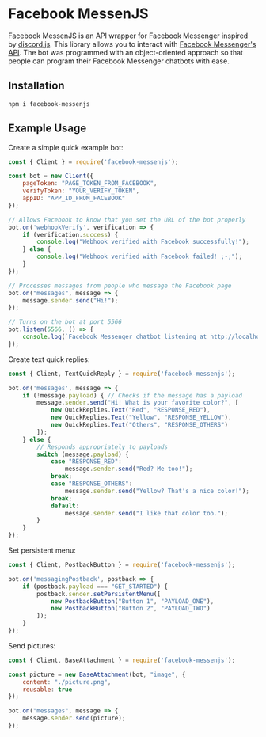 # Facebook MessenJS
Facebook MessenJS is an API wrapper for Facebook Messenger inspired by [discord.js](https://discord.js.org/). This library  allows you to interact with [Facebook Messenger's API](https://developers.facebook.com/docs/messenger-platform/). The bot was programmed with an object-oriented approach so that people can program their Facebook Messenger chatbots with ease.

## Installation
```
npm i facebook-messenjs
```

## Example Usage
Create a simple quick example bot:
``` js
const { Client } = require('facebook-messenjs');

const bot = new Client({
    pageToken: "PAGE_TOKEN_FROM_FACEBOOK",
    verifyToken: "YOUR_VERIFY_TOKEN",
    appID: "APP_ID_FROM_FACEBOOK"
});

// Allows Facebook to know that you set the URL of the bot properly
bot.on('webhookVerify', verification => {
    if (verification.success) {
        console.log("Webhook verified with Facebook successfully!");
    } else {
        console.log("Webhook verified with Facebook failed! ;-;");
    }
});

// Processes messages from people who message the Facebook page
bot.on("messages", message => {
    message.sender.send("Hi!");
});

// Turns on the bot at port 5566
bot.listen(5566, () => {
    console.log(`Facebook Messenger chatbot listening at http://localhost:${bot.port}`);
});
```

Create text quick replies:
```js
const { Client, TextQuickReply } = require('facebook-messenjs');
```
``` js
bot.on('messages', message => {
    if (!message.payload) { // Checks if the message has a payload
        message.sender.send("Hi! What is your favorite color?", [
            new QuickReplies.Text("Red", "RESPONSE_RED"),
            new QuickReplies.Text("Yellow", "RESPONSE_YELLOW"),
            new QuickReplies.Text("Others", "RESPONSE_OTHERS")
        ]);
    } else {
        // Responds appropriately to payloads
        switch (message.payload) {
            case "RESPONSE_RED":
                message.sender.send("Red? Me too!");
            break;
            case "RESPONSE_OTHERS":
                message.sender.send("Yellow? That's a nice color!");
            break;
            default:
                message.sender.send("I like that color too.");
        }
    }
});
```

Set persistent menu:
``` js
const { Client, PostbackButton } = require('facebook-messenjs');
```
``` js
bot.on('messagingPostback', postback => {
    if (postback.payload === "GET_STARTED") {
        postback.sender.setPersistentMenu([
            new PostbackButton("Button 1", "PAYLOAD_ONE"),
            new PostbackButton("Button 2", "PAYLOAD_TWO")
        ]);
    }
});
```

Send pictures:
``` js
const { Client, BaseAttachment } = require('facebook-messenjs');
```
``` js
const picture = new BaseAttachment(bot, "image", {
    content: "./picture.png",
    reusable: true
});

bot.on("messages", message => {
    message.sender.send(picture);
});
```